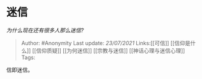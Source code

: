 # 迷信
*为什么现在还有很多人那么迷信?*

> Author: #Anonymity
> Last update: *23/07/2021*
> Links:[[可信]] [[信仰是什么]] [[信仰质疑]] [[为何迷信]] [[宗教与迷信]] [[神话心理与迷信心理]]
> Tags:

信即迷信。

